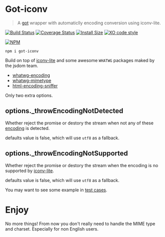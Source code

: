 # Got-iconv

> A [got](https://github.com/sindresorhus/got) wrapper with automaticlly encoding conversion using iconv-lite.

[![Build Status](https://travis-ci.org/fengkx/got-iconv.svg?branch=master)](https://travis-ci.org/fengkx/got-iconv)
[![Coverage Status](https://coveralls.io/repos/github/fengkx/got-iconv/badge.svg?branch=master)](https://coveralls.io/github/fengkx/got-iconv?branch=master)
[![Install Size](https://badgen.net/packagephobia/install/got-iconv)](https://bundlephobia.com/result?p=got-iconv)
[![XO code style](https://img.shields.io/badge/code_style-XO-5ed9c7.svg)](https://github.com/xojs/xo)

[![NPM](https://nodei.co/npm/got-iconv.png?downloads=true&downloadRank=true&stars=true)](https://nodei.co/npm/got-iconv/)

```$xslt
npm i got-iconv
```

Build on top of [iconv-lite](https://www.npmjs.com/package/iconv-lite) and some awesome `WHATWG` packages maked by the jsdom team.

- [whatwg-encoding](https://www.npmjs.com/package/whatwg-encoding)
- [whatwg-mimetype](https://www.npmjs.com/package/whatwg-mimetype)
- [html-encoding-sniffer](https://www.npmjs.com/package/html-encoding-sniffer)

Only two extra options.

## options._throwEncodingNotDetected

Whether reject the promise or destory the stream when not any of these [encoding](https://github.com/fengkx/whatwg-encoding-mapper) is detected.

defaults value is false, which will use `utf8` as a fallback.

## options._throwEncodingNotSupported

Whether reject the promise or destory the stream when the encoding is no supported by [iconv-lite](https://github.com/ashtuchkin/iconv-lite/wiki/Supported-Encodings).

defaults value is false, which will use `utf8` as a fallback.

You may want to see some example in [test cases](https://github.com/fengkx/got-iconv/blob/master/test/encoding-not-support.js).
# Enjoy
No more things! From now you don't really need to handle the MIME type and charset. Especially for non English users.
